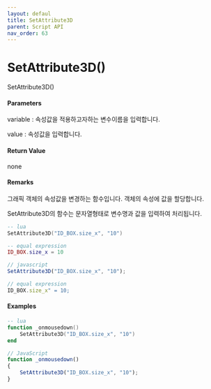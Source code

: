 ```yaml
---
layout: defaul
title: SetAttribute3D
parent: Script API
nav_order: 63
---
```

# SetAttribute3D\(\)

SetAttribute3D\(\)

#### Parameters

variable : 속성값을 적용하고자하는 변수이름을 입력합니다.

value : 속성값을 입력합니다.

#### Return Value

none

#### Remarks

그래픽 객체의 속성값을 변경하는 함수입니다. 객체의 속성에 값을 할당합니다.

SetAttribute3D의 함수는 문자열형태로 변수명과 값을 입력하여 처리됩니다.

```lua
-- lua
SetAttribute3D("ID_BOX.size_x", "10")

-- equal expression
ID_BOX.size_x = 10
```

```js
// javascript
SetAttribute3D("ID_BOX.size_x", "10");

// equal expression
ID_BOX.size_x" = 10;
```

#### 

#### Examples

```lua
-- lua
function _onmousedown()
    SetAttribute3D("ID_BOX.size_x", "10")
end
```

```js
// JavaScript
function _onmousedown()
{    
    SetAttribute3D("ID_BOX.size_x", "10");
}
```



